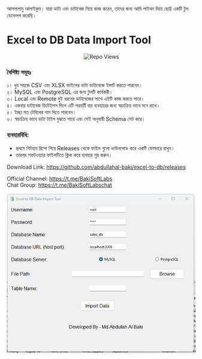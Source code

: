 আসসালামু আলাইকুম। 
যারা ডাটা এবং ডাটাবেজ নিয়ে কাজ করেন, তাদের জন্য আমি পাইথন দিয়ে ছোট্ট একটি টুল ডেভেলপ করেছি। 

# Excel to DB Data Import Tool 
<p align="center">
  <img src="https://hits.seeyoufarm.com/api/count/incr/badge.svg?url=https://github.com/abdullahal-baki/excel-to-db&count_bg=%2379C83D&title_bg=%23555555&icon=github.svg&icon_color=%23E7E7E7&title=Repo+Views&edge_flat=false" alt="Repo Views" />
</p>

### বৈশিষ্ট্য সমূহঃ 

১। খুব সহজে CSV এবং XLSX ফাইলের ডাটা ডাটাবেজে ইন্সার্ট করতে পারবেন। <br>
২। MySQL এবং PostgreSQL এর জন্য টুলটি কার্যকরী। <br>
৩। Local এবং Remote দুই ধরনের ডাটাবেজের সাথে এইটি কাজ করতে পারে। <br>
৪। একবার ডাটাবেজ ডিটেইলস দিলে এটি পরবর্তী বার ব্যবহারের জন্য স্বয়ংক্রিয় ভাবে মনে রাখে। <br>
৫। ইচ্ছা মত টেবিলের নাম দিতে পারবেন। <br>
৬। স্বয়ংক্রিয় ভাবে ডাটা টাইপ বুঝতে পারে এবং সেই অনুযায়ী Schema সেট করে।<br>

### ব্যবহারবিধি: 
- প্রথমে গিটহাব রিপো  গিয়ে Releases থেকে ফাইল গুলো ডাউনলোড করে একটি ফোল্ডারে রাখুন। 
- তারপর সফটওয়্যার ফাইলটিতে ক্লিক করে ব্যবহার শুর করুন। 

Download Link: https://github.com/abdullahal-baki/excel-to-db/releases

Official Channel: https://t.me/BakiSoftLabs <br>
Chat Group: https://t.me/BakiSoftLabschat

<img src='sample.png'>
